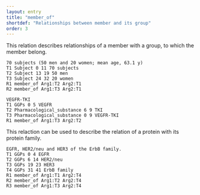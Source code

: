 ```yaml
---
layout: entry
title: "member_of"
shortdef: "Relationships between member and its group"
order: 3
---
```


This relation describes relationships of a member with a group, to which the member belong.

~~~ ann
70 subjects (50 men and 20 women; mean age, 63.1 y)
T1 Subject 0 11 70 subjects
T2 Subject 13 19 50 men
T3 Subject 24 32 20 women
R1 member_of Arg1:T2 Arg2:T1
R2 member_of Arg1:T3 Arg2:T1
~~~

~~~ ann
VEGFR-TKI
T1 GGPs 0 5 VEGFR
T2 Pharmacological_substance 6 9 TKI
T3 Pharmacological_substance 0 9 VEGFR-TKI
R1 member_of Arg1:T3 Arg2:T2
~~~

This relaction can be used to describe the relation of a protein with its protein family.

~~~ ann
EGFR, HER2/neu and HER3 of the ErbB family.
T1 GGPs 0 4 EGFR
T2 GGPs 6 14 HER2/neu
T3 GGPs 19 23 HER3
T4 GGPs 31 41 ErbB family
R1 member_of Arg1:T1 Arg2:T4
R2 member_of Arg1:T2 Arg2:T4
R3 member_of Arg1:T3 Arg2:T4
~~~

<!---
This relation can be used to describe the relationships between events.
--->
